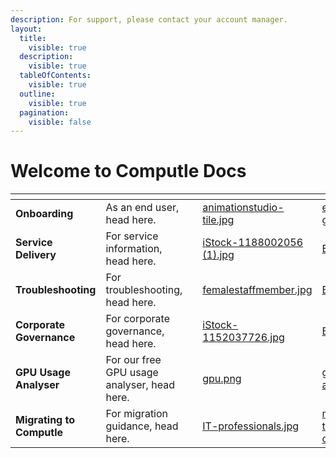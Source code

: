 ```yaml
---
description: For support, please contact your account manager.
layout:
  title:
    visible: true
  description:
    visible: true
  tableOfContents:
    visible: true
  outline:
    visible: true
  pagination:
    visible: false
---
```


# Welcome to Computle Docs

<table data-card-size="large" data-view="cards"><thead><tr><th></th><th></th><th></th><th data-hidden data-card-cover data-type="files"></th><th data-hidden data-card-target data-type="content-ref"></th></tr></thead><tbody><tr><td><strong>Onboarding</strong></td><td>As an end user, head here.</td><td></td><td><a href=".gitbook/assets/animationstudio-tile.jpg">animationstudio-tile.jpg</a></td><td><a href="onboarding/end-user-guide/">end-user-guide</a></td></tr><tr><td><strong>Service Delivery</strong></td><td>For service information, head here.</td><td></td><td><a href=".gitbook/assets/iStock-1188002056 (1).jpg">iStock-1188002056 (1).jpg</a></td><td><a href="broken-reference">Broken link</a></td></tr><tr><td><strong>Troubleshooting</strong></td><td>For troubleshooting, head here.</td><td></td><td><a href=".gitbook/assets/femalestaffmember.jpg">femalestaffmember.jpg</a></td><td><a href="broken-reference">Broken link</a></td></tr><tr><td><strong>Corporate Governance</strong></td><td>For corporate governance, head here.</td><td></td><td><a href=".gitbook/assets/iStock-1152037726.jpg">iStock-1152037726.jpg</a></td><td><a href="broken-reference">Broken link</a></td></tr><tr><td><strong>GPU Usage Analyser</strong></td><td>For our free GPU usage analyser, head here.</td><td></td><td><a href=".gitbook/assets/gpu.png">gpu.png</a></td><td><a href="onboarding/migrating-to-computle/gpu-analyser.md">gpu-analyser.md</a></td></tr><tr><td><strong>Migrating to Computle</strong></td><td>For migration guidance, head here.</td><td></td><td><a href=".gitbook/assets/IT-professionals.jpg">IT-professionals.jpg</a></td><td><a href="onboarding/migrating-to-computle/">migrating-to-computle</a></td></tr></tbody></table>






